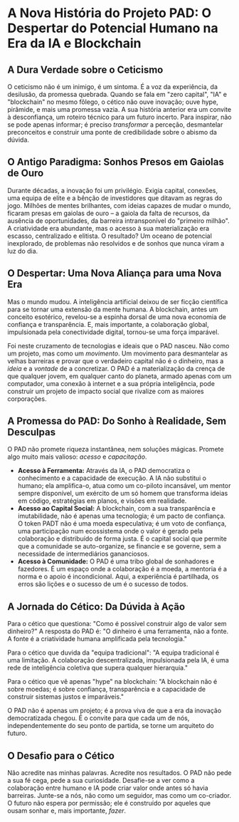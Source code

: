 # A Nova História do Projeto PAD: O Despertar do Potencial Humano na Era da IA e Blockchain

## A Dura Verdade sobre o Ceticismo

O ceticismo não é um inimigo, é um sintoma. É a voz da experiência, da desilusão, da promessa quebrada. Quando se fala em "zero capital", "IA" e "blockchain" no mesmo fôlego, o cético não ouve inovação; ouve hype, pirâmide, e mais uma promessa vazia. A sua história anterior era um convite à desconfiança, um roteiro técnico para um futuro incerto. Para inspirar, não se pode apenas informar; é preciso *transformar* a perceção, desmantelar preconceitos e construir uma ponte de credibilidade sobre o abismo da dúvida.

## O Antigo Paradigma: Sonhos Presos em Gaiolas de Ouro

Durante décadas, a inovação foi um privilégio. Exigia capital, conexões, uma equipa de elite e a bênção de investidores que ditavam as regras do jogo. Milhões de mentes brilhantes, com ideias capazes de mudar o mundo, ficaram presas em gaiolas de ouro – a gaiola da falta de recursos, da ausência de oportunidades, da barreira intransponível do "primeiro milhão". A criatividade era abundante, mas o acesso à sua materialização era escasso, centralizado e elitista. O resultado? Um oceano de potencial inexplorado, de problemas não resolvidos e de sonhos que nunca viram a luz do dia.

## O Despertar: Uma Nova Aliança para uma Nova Era

Mas o mundo mudou. A inteligência artificial deixou de ser ficção científica para se tornar uma extensão da mente humana. A blockchain, antes um conceito esotérico, revelou-se a espinha dorsal de uma nova economia de confiança e transparência. E, mais importante, a colaboração global, impulsionada pela conectividade digital, tornou-se uma força imparável.

Foi neste cruzamento de tecnologias e ideais que o PAD nasceu. Não como um projeto, mas como um *movimento*. Um movimento para desmantelar as velhas barreiras e provar que o verdadeiro capital não é o dinheiro, mas a *ideia* e a *vontade* de a concretizar. O PAD é a materialização da crença de que qualquer jovem, em qualquer canto do planeta, armado apenas com um computador, uma conexão à internet e a sua própria inteligência, pode construir um projeto de impacto social que rivalize com as maiores corporações.

## A Promessa do PAD: Do Sonho à Realidade, Sem Desculpas

O PAD não promete riqueza instantânea, nem soluções mágicas. Promete algo muito mais valioso: *acesso* e *capacitação*.

* **Acesso à Ferramenta:** Através da IA, o PAD democratiza o conhecimento e a capacidade de execução. A IA não substitui o humano; ela amplifica-o, atua como um co-piloto incansável, um mentor sempre disponível, um exército de um só homem que transforma ideias em código, estratégias em planos, e visões em realidade.
* **Acesso ao Capital Social:** A blockchain, com a sua transparência e imutabilidade, não é apenas uma tecnologia; é um pacto de confiança. O token PADT não é uma moeda especulativa; é um voto de confiança, uma participação num ecossistema onde o valor é gerado pela colaboração e distribuído de forma justa. É o capital social que permite que a comunidade se auto-organize, se financie e se governe, sem a necessidade de intermediários gananciosos.
* **Acesso à Comunidade:** O PAD é uma tribo global de sonhadores e fazedores. É um espaço onde a colaboração é a moeda, a mentoria é a norma e o apoio é incondicional. Aqui, a experiência é partilhada, os erros são lições e o sucesso de um é o sucesso de todos.

## A Jornada do Cético: Da Dúvida à Ação

Para o cético que questiona: "Como é possível construir algo de valor sem dinheiro?" A resposta do PAD é: "O dinheiro é uma ferramenta, não a fonte. A fonte é a criatividade humana amplificada pela tecnologia."

Para o cético que duvida da "equipa tradicional": "A equipa tradicional é uma limitação. A colaboração descentralizada, impulsionada pela IA, é uma rede de inteligência coletiva que supera qualquer hierarquia."

Para o cético que vê apenas "hype" na blockchain: "A blockchain não é sobre moedas; é sobre confiança, transparência e a capacidade de construir sistemas justos e imparáveis."

O PAD não é apenas um projeto; é a prova viva de que a era da inovação democratizada chegou. É o convite para que cada um de nós, independentemente do seu ponto de partida, se torne um arquiteto do futuro.

## O Desafio para o Cético

Não acredite nas minhas palavras. Acredite nos resultados. O PAD não pede a sua fé cega, pede a sua curiosidade. Desafie-se a ver como a colaboração entre humano e IA pode criar valor onde antes só havia barreiras. Junte-se a nós, não como um seguidor, mas como um co-criador. O futuro não espera por permissão; ele é construído por aqueles que ousam sonhar e, mais importante, *fazer*.

